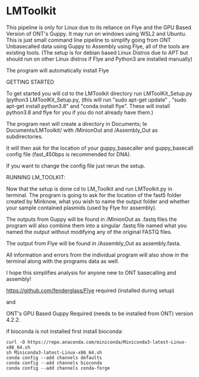 # LMToolkit
This pipeline is only for Linux due to its reliance on Flye and the GPU Based Version of ONT's Guppy. It may run on windows using WSL2 and Ubuntu. 
This is just small command line pipeline to simplify going from ONT Unbasecalled data using Guppy to Assembly using Flye, all of the tools are existing tools.
(The setup is for debian based Linux Distros due to APT but should run on other Linux distros if Flye and Python3 are installed manually) 


The program will automatically install Flye

GETTING STARTED 

To get started you will 
cd to the LMToolkit directory
run LMToolKit_Setup.py (python3 LMToolKit_Setup.py, (this will run  "sudo apt-get update" , "sudo apt-get install python3.8" and "conda install flye". These will install python3.8 and flye for you if you do not already have them.) 

The program next will create a directory in Documents; Ie Documents/LMToolkit/ with /MinionOut and /Assembly_Out as subdirectories.

It will then ask for the location of your guppy_basecaller and guppy_basecall config file (fast_450bps is recommended for DNA). 

If you want to change the config file just rerun the setup.

RUNNING LM_TOOLKIT:

Now that the setup is done cd to LM_Toolkit and run LMToolkit.py in terminal.
The program is going to ask for the location of the fast5 folder created by Minknow, what you wish to name the output folder and whether your sample contained plasmids (used by Flye for assembly). 

The outputs from Guppy will be found in /MinionOut as .fastq files the program will also combine them into a singular .fastq file named what you named the output without modifying any of the original FASTQ files.

The output from Flye will be found in /Assembly_Out as assembly.fasta. 

All information and errors from the individual program will also show in the terminal along with the programs data as well.


I hope this simplifies analysis for anyone new to ONT basecalling and assembly! 



https://github.com/fenderglass/Flye required (installed during setup)

and

ONT's GPU Based Guppy Required (needs to be installed from ONT) version 4.2.2. 

if bioconda is not installed first install bioconda: 
```
curl -O https://repo.anaconda.com/miniconda/Miniconda3-latest-Linux-x86_64.sh
sh Miniconda3-latest-Linux-x86_64.sh
conda config --add channels defaults
conda config --add channels bioconda
conda config --add channels conda-forge
```
